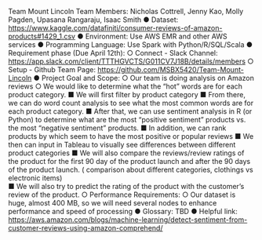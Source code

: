 Team Mount Lincoln
Team Members: Nicholas Cottrell, Jenny Kao, Molly Pagden, Upasana Rangaraju, Isaac Smith
●	Dataset: https://www.kaggle.com/datafiniti/consumer-reviews-of-amazon-products#1429_1.csv
●	Environment: Use AWS EMR and other AWS services
●	Programming Language: Use Spark with Python/R/SQL/Scala
●	Requirement phase (Due April 12th): 
○	Connect - Slack Channel: https://app.slack.com/client/TTTHGVCTS/G011CV7J18B/details/members
○	Setup - Github Team Page: https://github.com/MSBX5420/Team-Mount-Lincoln
●	Project Goal and Scope:
○	Our team is doing analysis on Amazon reviews
○	We would like to determine what the “hot” words are for each product category. 
■	We will first filter by product category
■	From there, we can do word count analysis to see what the most common words are for each product category. 
■	After that, we can use sentiment analysis in R (or Python) to determine what are the most “positive sentiment” products vs. the most “negative sentiment” products. 
■	In addition, we can rank products by which seem to have the most positive or popular reviews
■	We then can input in Tableau to visually see differences between different product categories
■	We will also compare the reviews/review ratings  of the product for the first 90 day of the product launch and after the 90 days of the product launch. ( comparison about different categories, clothings vs electronic items)  
■	We will also try to predict the rating of the product with the customer’s review of the product. 
○	Performance Requirements:
○	Our dataset is huge, almost 400 MB, so we will need several nodes to enhance performance and speed of processing
●	Glossary: TBD
●	Helpful link:
https://aws.amazon.com/blogs/machine-learning/detect-sentiment-from-customer-reviews-using-amazon-comprehend/

